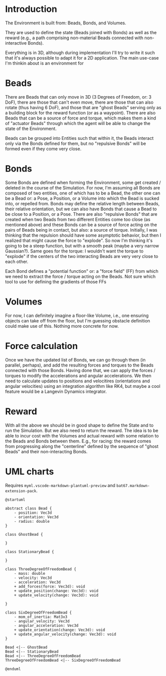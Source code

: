 # Introduction
The Environment is built from: Beads, Bonds, and Volumes.

They are used to define the state (Beads joined with Bonds) as well as the reward (e.g., a path comprising non-material Beads connected with non-interactive Bonds).

Everything is in 3D, although during implementation I'll try to write it such that it's always possible to adapt it for a 2D application. The main use-case I'm thinkin about is an environment for 


# Beads
There are Beads that can only move in 3D (3 Degrees of Freedom, or: 3 DoF), there are those that can't even  move, there are those that can also rotate (thus having 6 DoF), and those that are "ghost Beads" serving only as a building block for the reward function (or as a waypoint). There are also Beads that can be a source of force and torque, which makes them a kind of "actuator Beads" through which the agent will be able to change the state of the Environment.

Beads can be grouped into Entities such that within it, the Beads interact only via the Bonds defined for them, but no "repulsive Bonds" will be formed even if they come very close.


# Bonds
Some Bonds are defined when forming the Environment, some get created / deleted in the course of the Simulation. For now, I'm assuming all Bonds are composed of two entities, one of which has to be a Bead, the other one can be a Bead or: a Pose, a Position, or a Volume into which the Bead is sucked into, or repelled from. Bonds may define the relative length between Beads, their relative orientation, but we can also have Bonds that cause a Bead to be close to a Position, or a Pose. There are also "repulsive Bonds" that are created when two Beads from two different Entities come too close (as mentioned above) and these Bonds can be a source of force acting on the pairs of Beads being in contact, but also: a source of torque. Initially, I was thinking that the repulsion should have some asymptotic behavior, but then I realized that might cause the force to "explode". So now I'm thinking it's going to be a steep function, but with a smooth peak (maybe a very narrow Gaussian?). Same goes for the torque: I wouldn't want the torque to "explode" if the centers of the two interacting Beads are very very close to each other.

Each Bond defines a "potential function" or: a "force field" (FF) from which we need to extract the force / torque acting on the Beads. Not sure which tool to use for defining the gradients of those FFs


# Volumes
For now, I can definitely imagine a floor-like Volume, i.e., one ensuring objects can take off from the floor, but I'm guessing obstacle definition could make use of this. Nothing more concrete for now.


# Force calculation
Once we have the updated list of Bonds, we can go through them (in parallel, perhaps), and add the resulting forces and torques to the Beads connected with those Bonds. Having done that, we can apply the forces / torques to modify the accelerations and angular accelerations. We then need to calculate updates to positions and velocitires (orientations and angular velocities) using an integration algorithm like RK4, but maybe a cool feature would be a Langevin Dynamics integrator.


# Reward
With all the above we should be in good shape to define the State and to run the Simulation. But we also need to return the reward. The idea is to be able to incur cost with the Volumes and actual reward with some relation to the Beads and Bonds between them. E.g., for racing: the reward comes from progressing along the "centerline" defined by the sequence of "ghost Beads" and their non-interacting Bonds.


# UML charts
Requires `myml.vscode-markdown-plantuml-preview` and `bat67.markdown-extension-pack`.


```plantuml
@startuml

abstract class Bead {
    - position: Vec3d
    - orientation: Vec3d
    - radius: double
}

class GhostBead {
    
}

class StationaryBead {
    
}

class ThreeDegreeOfFreedomBead {
    - mass: double
    - velocity: Vec3d
    - acceleration: Vec3d
    + add_forces(force: Vec3d): void
    + update_position(change: Vec3d): void
    + update_velocity(change: Vec3d): void

}

class SixDegreeOfFreedomBead {
    - mom_of_inertia: Mat3x3
    - angular_velocity: Vec3d
    - angular_acceleration: Vec3d
    + update_orientation(change: Vec3d): void
    + update_angular_velocity(change: Vec3d): void
}

Bead <|-- GhostBead
Bead <|-- StationaryBead
Bead <|-- ThreeDegreeOfFreedomBead
ThreeDegreeOfFreedomBead <|-- SixDegreeOfFreedomBead

@enduml
```